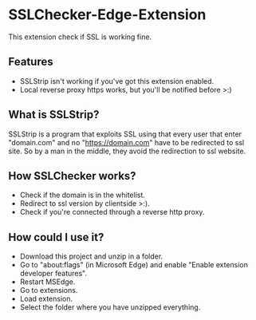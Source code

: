 # SSLChecker-Edge-Extension
This extension check if SSL is working fine.

## Features
- SSLStrip isn't working if you've got this extension enabled.
- Local reverse proxy https works, but you'll be notified before >:)

## What is SSLStrip?
SSLStrip is a program that exploits SSL using that every user that enter "domain.com" and no "https://domain.com" have to be redirected to ssl site. So by a man in the middle, they avoid the redirection to ssl website.

## How SSLChecker works?
- Check if the domain is in the whitelist.
- Redirect to ssl version by clientside >:).
- Check if you're connected through a reverse http proxy.

## How could I use it?
- Download this project and unzip in a folder.
- Go to "about:flags" (in Microsoft Edge) and enable "Enable extension developer features".
- Restart MSEdge.
- Go to extensions.
- Load extension.
- Select the folder where you have unzipped everything.
